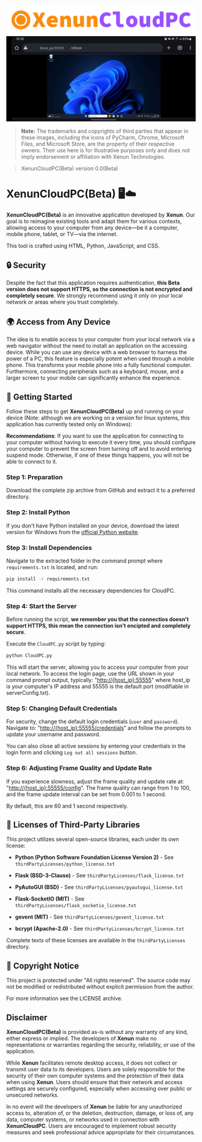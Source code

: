![XenunCloudPC logo](static/images/logo.png "This is an example image")
![screensoht](static/images/capture.png "This is an example image")
> **Note:** The trademarks and copyrights of third parties that appear in these images, including the icons of PyCharm, Chrome, Microsoft Files, and Microsoft Store, are the property of their respective owners. Their use here is for illustrative purposes only and does not imply endorsement or affiliation with Xenun Technologies.

> XenunCloudPC(Beta) version 0.0(Beta)


# XenunCloudPC(Beta) 🖥️☁️ 



**XenunCloudPC(Beta)** is an innovative application developed by **Xenun**. Our goal is to reimagine existing tools and adapt them for various contexts, allowing access to your computer from any device—be it a computer, mobile phone, tablet, or TV—via the internet.

This tool is crafted using HTML, Python, JavaScript, and CSS.

## 🔒 Security
Despite the fact that this application requires authentication, **this Beta version does not support HTTPS, so the connection is not encrypted and completely secure**. We strongly recommend using it only on your local network or areas where you trust completely.

## 🌍 Access from Any Device
The idea is to enable access to your computer from your local network via a web navigator without the need to install an application on the accessing device. While you can use any device with a web browser to harness the power of a PC, this feature is especially potent when used through a mobile phone. This transforms your mobile phone into a fully functional computer. Furthermore, connecting peripherals such as a keyboard, mouse, and a larger screen to your mobile can significantly enhance the experience.

## 🚀 Getting Started
Follow these steps to get **XenunCloudPC(Beta)** up and running on your device (Note: although we are working on a version for linux systems, this application has currently tested only on Windows):

**Recommendations**: If you want to use the application for connecting to your computer without having to execute it every time, you should configure your computer to prevent the screen from turning off and to avoid entering suspend mode. Otherwise, if one of these things happens, you will not be able to connect to it.

### Step 1: Preparation
Download the complete zip archive from GitHub and extract it to a preferred directory.

### Step 2: Install Python
If you don't have Python installed on your device, download the latest version for Windows from the [official Python website](https://www.python.org).

### Step 3: Install Dependencies
Navigate to the extracted folder in the command prompt where `requirements.txt` is located, and run:
```bash
pip install -r requirements.txt
```
This command installs all the necessary dependencies for CloudPC.

### Step 4: Start the Server
Before running the script, **we remember you that the connectios doesn't support HTTPS, this mean the connection isn't encipted and completely secure**.

Execute the `CloudPC.py` script by typing:
```bash
python CloudPC.py
```
This will start the server, allowing you to access your computer from your local network. To access the login page, use the URL shown in your command prompt output, typically: "[http://{host_ip}:55555](http://{host_ip}:55555)" where host_ip is your computer's IP address and 55555 is the default port (modifiable in serverConfig.txt).

### Step 5: Changing Default Credentials
For security, change the default login credentials (`user` and `password`). Navigate to: "[http://{host_ip}:55555/credentials](http://{host_ip}:55555/credentials)" and follow the prompts to update your username and password.

You can also close all active sessions by entering your credentials in the login form and clicking `Log out all sessions` button.

### Step 6: Adjusting Frame Quality and Update Rate
If you experience slowness, adjust the frame quality and update rate at: "[http://{host_ip}:55555/config](http://{host_ip}:55555/config)". The frame quality can range from 1 to 100, and the frame update interval can be set from 0.001 to 1 second.

By default, this are 60 and 1 second respectively.

## 📜 Licenses of Third-Party Libraries

This project utilizes several open-source libraries, each under its own license:

- **Python (Python Software Foundation License Version 2)** - See `thirdPartyLicenses/python_license.txt`

- **Flask (BSD-3-Clause)** - See `thirdPartyLicenses/flask_license.txt`
- **PyAutoGUI (BSD)** - See `thirdPartyLicenses/pyautogui_license.txt`
- **Flask-SocketIO (MIT)** - See `thirdPartyLicenses/flask_socketio_license.txt`
- **gevent (MIT)** - See `thirdPartyLicenses/gevent_license.txt`
- **bcrypt (Apache-2.0)** - See `thirdPartyLicenses/bcrypt_license.txt`

Complete texts of these licenses are available in the `thirdPartyLicenses` directory.

## 📄 Copyright Notice

This project is protected under "All rights reserved". The source code may not be modified or redistributed without explicit permission from the author.

For more information see the LICENSE archive.

## Disclaimer

**XenunCloudPC(Beta)** is provided as-is without any warranty of any kind, either express or implied. The developers of **Xenun** make no representations or warranties regarding the security, reliability, or use of the application. 

While **Xenun** facilitates remote desktop access, it does not collect or transmit user data to its developers. Users are solely responsible for the security of their own computer systems and the protection of their data when using **Xenun**. Users should ensure that their network and access settings are securely configured, especially when accessing over public or unsecured networks.

In no event will the developers of **Xenun** be liable for any unauthorized access to, alteration of, or the deletion, destruction, damage, or loss of, any data, computer systems, or networks used in connection with **XenunCloudPC**. Users are encouraged to implement robust security measures and seek professional advice appropriate for their circumstances.
